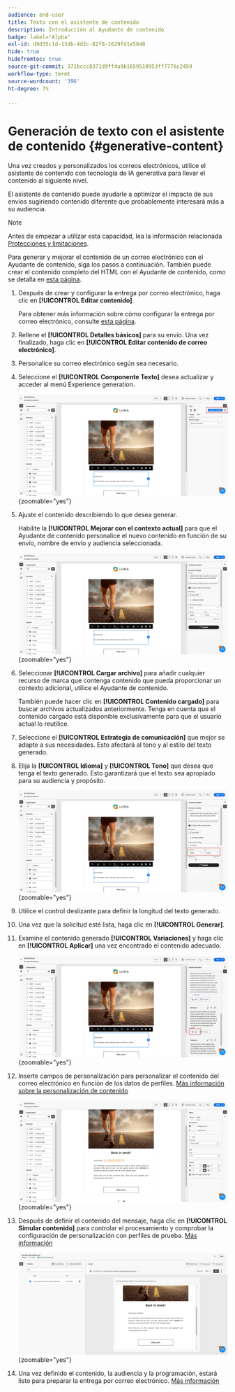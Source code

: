 ```yaml
---
audience: end-user
title: Texto con el asistente de contenido
description: Introducción al Ayudante de contenido
badge: label="Alpha"
exl-id: d9d35c1d-13db-4d2c-82f8-1629fd1e5848
hide: true
hidefromtoc: true
source-git-commit: 371bccc8371d9ff4a9b1659510953ff7776c2459
workflow-type: tm+mt
source-wordcount: '396'
ht-degree: 7%

---
```


# Generación de texto con el asistente de contenido {#generative-content}

Una vez creados y personalizados los correos electrónicos, utilice el asistente de contenido con tecnología de IA generativa para llevar el contenido al siguiente nivel.

El asistente de contenido puede ayudarle a optimizar el impacto de sus envíos sugiriendo contenido diferente que probablemente interesará más a su audiencia.

>[!NOTE]
>
>Antes de empezar a utilizar esta capacidad, lea la información relacionada [Protecciones y limitaciones](generative-gs.md#guardrails-and-limitations).

Para generar y mejorar el contenido de un correo electrónico con el Ayudante de contenido, siga los pasos a continuación. También puede crear el contenido completo del HTML con el Ayudante de contenido, como se detalla en [esta página](generative-email.md).

1. Después de crear y configurar la entrega por correo electrónico, haga clic en **[!UICONTROL Editar contenido]**.

   Para obtener más información sobre cómo configurar la entrega por correo electrónico, consulte [esta página](../email/create-email-content.md).

1. Rellene el **[!UICONTROL Detalles básicos]** para su envío. Una vez finalizado, haga clic en **[!UICONTROL Editar contenido de correo electrónico]**.

1. Personalice su correo electrónico según sea necesario.

1. Seleccione el **[!UICONTROL Componente Texto]** desea actualizar y acceder al menú Experience generation.

   ![](assets/text-genai-1.png){zoomable=&quot;yes&quot;}

1. Ajuste el contenido describiendo lo que desea generar.

   Habilite la **[!UICONTROL Mejorar con el contexto actual]** para que el Ayudante de contenido personalice el nuevo contenido en función de su envío, nombre de envío y audiencia seleccionada.

   ![](assets/text-genai-3.png){zoomable=&quot;yes&quot;}

1. Seleccionar **[!UICONTROL Cargar archivo]** para añadir cualquier recurso de marca que contenga contenido que pueda proporcionar un contexto adicional, utilice el Ayudante de contenido.

   También puede hacer clic en **[!UICONTROL Contenido cargado]** para buscar archivos actualizados anteriormente. Tenga en cuenta que el contenido cargado está disponible exclusivamente para que el usuario actual lo reutilice.

1. Seleccione el **[!UICONTROL Estrategia de comunicación]** que mejor se adapte a sus necesidades. Esto afectará al tono y al estilo del texto generado.

1. Elija la **[!UICONTROL Idioma]** y **[!UICONTROL Tono]** que desea que tenga el texto generado. Esto garantizará que el texto sea apropiado para su audiencia y propósito.

   ![](assets/text-genai-4.png){zoomable=&quot;yes&quot;}

1. Utilice el control deslizante para definir la longitud del texto generado.

1. Una vez que la solicitud esté lista, haga clic en **[!UICONTROL Generar]**.

1. Examine el contenido generado **[!UICONTROL Variaciones]** y haga clic en **[!UICONTROL Aplicar]** una vez encontrado el contenido adecuado.

   ![](assets/text-genai-5.png){zoomable=&quot;yes&quot;}

1. Inserte campos de personalización para personalizar el contenido del correo electrónico en función de los datos de perfiles. [Más información sobre la personalización de contenido](../personalization/personalize.md)

   ![](assets/text-genai-6.png){zoomable=&quot;yes&quot;}

1. Después de definir el contenido del mensaje, haga clic en **[!UICONTROL Simular contenido]** para controlar el procesamiento y comprobar la configuración de personalización con perfiles de prueba. [Más información](../preview-test/preview-content.md)

   ![](assets/text-genai-7.png){zoomable=&quot;yes&quot;}

1. Una vez definido el contenido, la audiencia y la programación, estará listo para preparar la entrega por correo electrónico. [Más información](../monitor/prepare-send.md)
